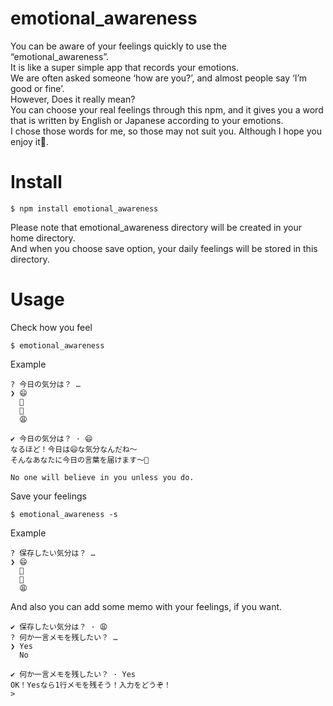 # emotional_awareness
You can be aware of your feelings quickly to use the “emotional_awareness”.<br>
It is like a super simple app that records your emotions.<br>
We are often asked someone ‘how are you?’, and almost people say ‘I’m good or fine’.<br>
However, Does it really mean?<br>
You can choose your real feelings through this npm, and it gives you a word that is written by English or Japanese according to your emotions.<br>
I chose those words for me, so those may not suit you. Although I hope you enjoy it👋.<br>

# Install
`$ npm install emotional_awareness`

Please note that emotional_awareness directory will be created in your home directory.<br>
And when you choose save option, your daily feelings will be stored in this directory.


# Usage
Check how you feel

`$ emotional_awareness`

Example

```
? 今日の気分は？ …
❯ 😄
  🙂
  🙁
  😩

✔ 今日の気分は？ · 😄
なるほど！今日は😄な気分なんだね〜
そんなあなたに今日の言葉を届けます〜👀

No one will believe in you unless you do.

```

Save your feelings

`$ emotional_awareness -s`

Example

```
? 保存したい気分は？ …
❯ 😄
  🙂
  🙁
  😩

```

And also you can add some memo with your feelings, if you want.

```
✔ 保存したい気分は？ · 😩
? 何か一言メモを残したい？ …
❯ Yes
  No

✔ 何か一言メモを残したい？ · Yes
OK！Yesなら1行メモを残そう！入力をどうぞ！
>

```
